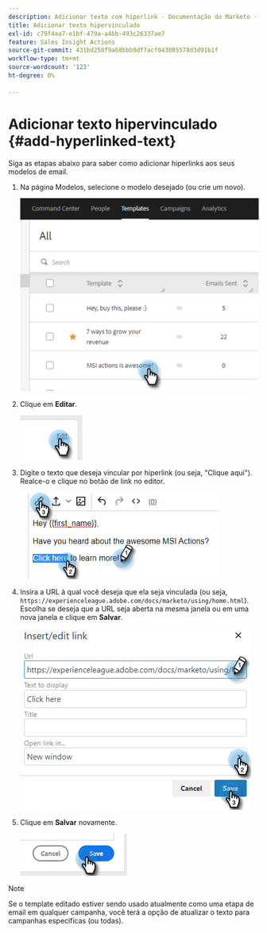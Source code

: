 ```yaml
---
description: Adicionar texto com hiperlink - Documentação do Marketo - Documentação do produto
title: Adicionar texto hipervinculado
exl-id: c79f4aa7-e1bf-479a-a4bb-493c26337ae7
feature: Sales Insight Actions
source-git-commit: 431bd258f9a68bbb9df7acf043085578d3d91b1f
workflow-type: tm+mt
source-wordcount: '123'
ht-degree: 0%

---
```


# Adicionar texto hipervinculado {#add-hyperlinked-text}

Siga as etapas abaixo para saber como adicionar hiperlinks aos seus modelos de email.

1. Na página Modelos, selecione o modelo desejado (ou crie um novo).

   ![](assets/add-hyperlinked-text-1.png)

1. Clique em **Editar**.

   ![](assets/add-hyperlinked-text-2.png)

1. Digite o texto que deseja vincular por hiperlink (ou seja, &quot;Clique aqui&quot;). Realce-o e clique no botão de link no editor.

   ![](assets/add-hyperlinked-text-3.png)

1. Insira a URL à qual você deseja que ela seja vinculada (ou seja, `https://experienceleague.adobe.com/docs/marketo/using/home.html`). Escolha se deseja que a URL seja aberta na mesma janela ou em uma nova janela e clique em **Salvar**.

   ![](assets/add-hyperlinked-text-4.png)

1. Clique em **Salvar** novamente.

   ![](assets/add-hyperlinked-text-5.png)

>[!NOTE]
>
>Se o template editado estiver sendo usado atualmente como uma etapa de email em qualquer campanha, você terá a opção de atualizar o texto para campanhas específicas (ou todas).
